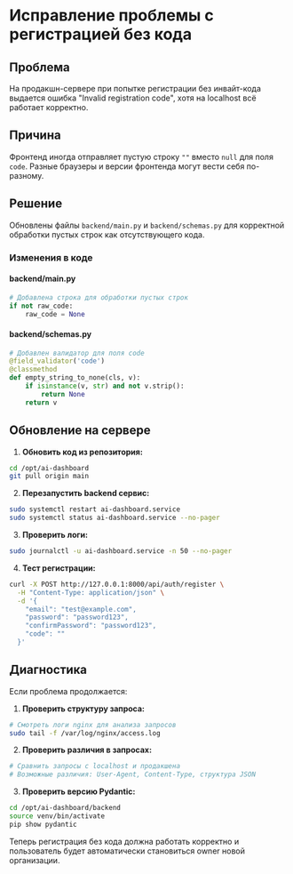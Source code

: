 # Исправление проблемы с регистрацией без кода

## Проблема

На продакшн-сервере при попытке регистрации без инвайт-кода выдается ошибка "Invalid registration code", хотя на localhost всё работает корректно.

## Причина

Фронтенд иногда отправляет пустую строку `""` вместо `null` для поля `code`. Разные браузеры и версии фронтенда могут вести себя по-разному.

## Решение

Обновлены файлы `backend/main.py` и `backend/schemas.py` для корректной обработки пустых строк как отсутствующего кода.

### Изменения в коде

#### backend/main.py
```python
# Добавлена строка для обработки пустых строк
if not raw_code:
    raw_code = None
```

#### backend/schemas.py  
```python
# Добавлен валидатор для поля code
@field_validator('code')
@classmethod
def empty_string_to_none(cls, v):
    if isinstance(v, str) and not v.strip():
        return None
    return v
```

## Обновление на сервере

1. **Обновить код из репозитория:**
```bash
cd /opt/ai-dashboard
git pull origin main
```

2. **Перезапустить backend сервис:**
```bash
sudo systemctl restart ai-dashboard.service
sudo systemctl status ai-dashboard.service --no-pager
```

3. **Проверить логи:**
```bash
sudo journalctl -u ai-dashboard.service -n 50 --no-pager
```

4. **Тест регистрации:**
```bash
curl -X POST http://127.0.0.1:8000/api/auth/register \
  -H "Content-Type: application/json" \
  -d '{
    "email": "test@example.com",
    "password": "password123",
    "confirmPassword": "password123",
    "code": ""
  }'
```

## Диагностика

Если проблема продолжается:

1. **Проверить структуру запроса:**
```bash
# Смотреть логи nginx для анализа запросов
sudo tail -f /var/log/nginx/access.log
```

2. **Проверить различия в запросах:**
```bash
# Сравнить запросы с localhost и продакшена
# Возможные различия: User-Agent, Content-Type, структура JSON
```

3. **Проверить версию Pydantic:**
```bash
cd /opt/ai-dashboard/backend
source venv/bin/activate
pip show pydantic
```

Теперь регистрация без кода должна работать корректно и пользователь будет автоматически становиться owner новой организации.
